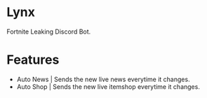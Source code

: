 # Lynx
Fortnite Leaking Discord Bot.

# Features
- Auto News | Sends the new live news everytime it changes.
- Auto Shop | Sends the new live itemshop everytime it changes.
